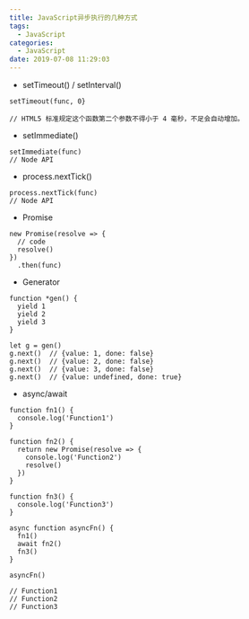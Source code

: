 ```yaml
---
title: JavaScript异步执行的几种方式
tags:
  - JavaScript
categories:
  - JavaScript
date: 2019-07-08 11:29:03
---
```


- setTimeout() / setInterval()

```
setTimeout(func, 0}

// HTML5 标准规定这个函数第二个参数不得小于 4 毫秒，不足会自动增加。
```

- setImmediate() 

```
setImmediate(func)
// Node API
```

- process.nextTick()

```
process.nextTick(func)
// Node API
```

- Promise
  
```
new Promise(resolve => {
  // code
  resolve()
})
  .then(func)
```

- Generator
  
```
function *gen() {
  yield 1
  yield 2
  yield 3
}

let g = gen()
g.next()  // {value: 1, done: false}
g.next()  // {value: 2, done: false}
g.next()  // {value: 3, done: false}
g.next()  // {value: undefined, done: true}
```

- async/await

```
function fn1() {
  console.log('Function1')
}

function fn2() {
  return new Promise(resolve => {
    console.log('Function2')
    resolve()
  })
}

function fn3() {
  console.log('Function3')
}

async function asyncFn() {
  fn1()
  await fn2()
  fn3()
}

asyncFn()

// Function1
// Function2
// Function3
```